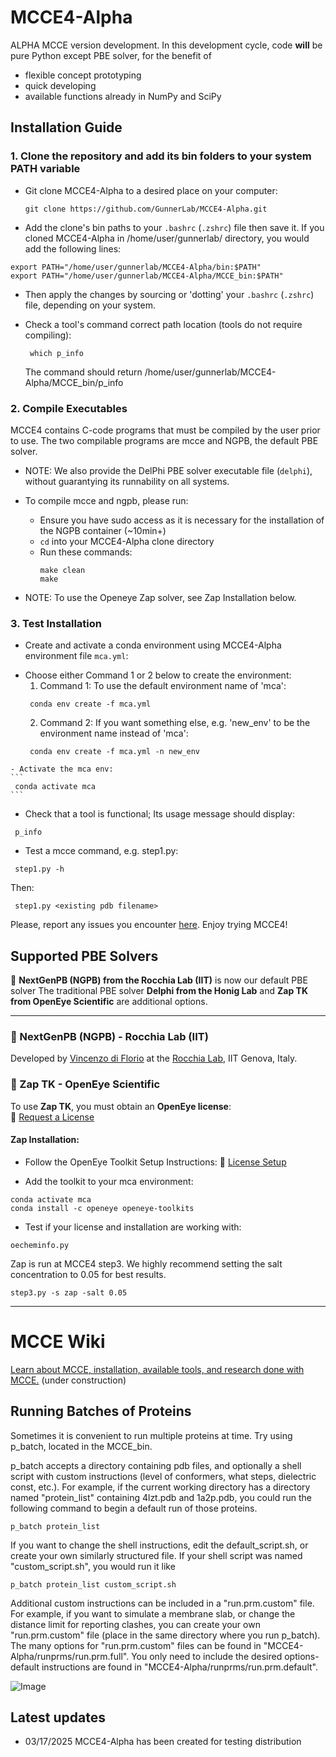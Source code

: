 # MCCE4-Alpha

ALPHA MCCE version development. In this development cycle, code **will** be pure Python except PBE solver, for the benefit of
* flexible concept prototyping
* quick developing
* available functions already in NumPy and SciPy

## Installation Guide
### 1. Clone the repository and add its bin folders to your system PATH variable
  * Git clone MCCE4-Alpha to a desired place on your computer:
    ```
    git clone https://github.com/GunnerLab/MCCE4-Alpha.git
    ```
  * Add the clone's bin paths to your `.bashrc` (`.zshrc`) file then save it.
  If you cloned MCCE4-Alpha in /home/user/gunnerlab/ directory, you would add the following lines:
  ```
  export PATH="/home/user/gunnerlab/MCCE4-Alpha/bin:$PATH"
  export PATH="/home/user/gunnerlab/MCCE4-Alpha/MCCE_bin:$PATH"
  ```
  * Then apply the changes by sourcing or 'dotting' your `.bashrc` (`.zshrc`) file, depending on your system.

  * Check a tool's command correct path location (tools do not require compiling):
    ```
     which p_info
    ```
    The command should return /home/user/gunnerlab/MCCE4-Alpha/MCCE_bin/p_info


### 2. Compile Executables 
MCCE4 contains C-code programs that must be compiled by the user prior to use. The two compilable programs are mcce and NGPB, the default PBE solver.  
  * NOTE: We also provide the DelPhi PBE solver executable file (`delphi`), without guarantying its runnability on all systems.

  * To compile mcce and ngpb, please run:
    - Ensure you have sudo access as it is necessary for the installation of the NGPB container (~10min+)
    - `cd` into your MCCE4-Alpha clone directory
    - Run these commands:
        ```
        make clean
        make
        ```
  * NOTE: To use the Openeye Zap solver, see Zap Installation below.

### 3. Test Installation
  * Create and activate a conda environment using MCCE4-Alpha environment file `mca.yml`:
  
   - Choose either Command 1 or 2 below to create the environment:
      1. Command 1: To use the default environment name of 'mca':
      ```
       conda env create -f mca.yml
      ```
      2. Command 2: If you want something else, e.g. 'new_env' to be the environment name instead of 'mca':
      ```
       conda env create -f mca.yml -n new_env
      ```
    - Activate the mca env:
    ```
     conda activate mca
    ```

  * Check that a tool is functional; Its usage message should display:
  ```
   p_info
  ```
  * Test a mcce command, e.g. step1.py:
  ```
   step1.py -h
  ```
  Then:
  ```
   step1.py <existing pdb filename>
  ```

Please, report any issues you encounter [here](https://github.com/GunnerLab/MCCE4-Alpha/issues).
Enjoy trying MCCE4!  


## Supported PBE Solvers
  
🚀  __NextGenPB (NGPB) from the Rocchia Lab (IIT)__ is now our default PBE solver 
The traditional PBE solver **Delphi from the Honig Lab** and **Zap TK from OpenEye Scientific** are additional options.

---
### 🔹 NextGenPB (NGPB) - Rocchia Lab (IIT)
Developed by [Vincenzo di Florio](https://github.com/vdiflorio) at the [Rocchia Lab](https://github.com/concept-lab), IIT Genova, Italy.  

### 🔹 Zap TK - OpenEye Scientific 
To use **Zap TK**, you must obtain an **OpenEye license**:  
🔗 [Request a License](https://www.eyesopen.com/contact)  

#### Zap Installation:
  * Follow the OpenEye Toolkit Setup Instructions: 🔗 [License Setup](https://docs.eyesopen.com/toolkits/python/quickstart-python/license.html)

  * Add the toolkit to your mca environment:
  ```
  conda activate mca
  conda install -c openeye openeye-toolkits
  ```

  * Test if your license and installation are working with:
  ```
  oecheminfo.py
  ```

Zap is run at MCCE4 step3. We highly recommend setting the salt concentration to 0.05 for best results.
```
step3.py -s zap -salt 0.05
```
---

# MCCE Wiki
[Learn about MCCE, installation, available tools, and research done with MCCE.](https://mccewiki.levich.net/shelves) (under construction)


## Running Batches of Proteins

Sometimes it is convenient to run multiple proteins at time. Try using p_batch, located in the MCCE_bin.

p_batch accepts a directory containing pdb files, and optionally a shell script with custom instructions (level of conformers, what steps, dielectric const, etc.). For example, if the current working directory has a directory named "protein_list" containing 4lzt.pdb and 1a2p.pdb, you could run the following command to begin a default run of those proteins.

```
p_batch protein_list
```

If you want to change the shell instructions, edit the default_script.sh, or create your own similarly structured file. If your shell script was named "custom_script.sh", you would run it like

```
p_batch protein_list custom_script.sh
```

Additional custom instructions can be included in a "run.prm.custom" file. For example, if you want to simulate a membrane slab, or change the distance limit for reporting clashes, you can create your own "run.prm.custom" file (place in the same directory where you run p_batch). The many options for "run.prm.custom" files can be found in "MCCE4-Alpha/runprms/run.prm.full". You only need to include the desired options- default instructions are found in "MCCE4-Alpha/runprms/run.prm.default".

![Image](https://github.com/user-attachments/assets/6226520b-c3bf-40b6-bb07-ae78ad0c6e73)

## Latest updates
- 03/17/2025 MCCE4-Alpha has been created for testing distribution
